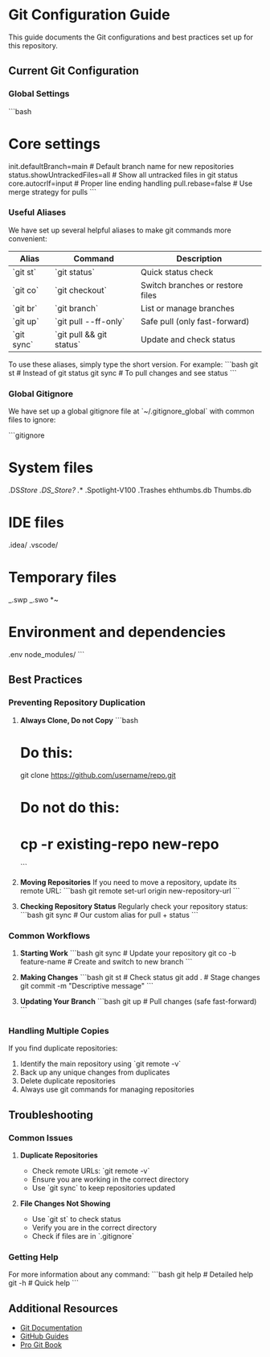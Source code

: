 # Git Configuration Guide

This guide documents the Git configurations and best practices set up for this repository.

## Current Git Configuration

### Global Settings

\`\`\`bash

# Core settings

init.defaultBranch=main # Default branch name for new repositories
status.showUntrackedFiles=all # Show all untracked files in git status
core.autocrlf=input # Proper line ending handling
pull.rebase=false # Use merge strategy for pulls
\`\`\`

### Useful Aliases

We have set up several helpful aliases to make git commands more convenient:

| Alias        | Command                    | Description                      |
| ------------ | -------------------------- | -------------------------------- |
| \`git st\`   | \`git status\`             | Quick status check               |
| \`git co\`   | \`git checkout\`           | Switch branches or restore files |
| \`git br\`   | \`git branch\`             | List or manage branches          |
| \`git up\`   | \`git pull --ff-only\`     | Safe pull (only fast-forward)    |
| \`git sync\` | \`git pull && git status\` | Update and check status          |

To use these aliases, simply type the short version. For example:
\`\`\`bash
git st # Instead of git status
git sync # To pull changes and see status
\`\`\`

### Global Gitignore

We have set up a global gitignore file at \`~/.gitignore_global\` with common files to ignore:

\`\`\`gitignore

# System files

.DS*Store
.DS_Store?
.*\*
.Spotlight-V100
.Trashes
ehthumbs.db
Thumbs.db

# IDE files

.idea/
.vscode/

# Temporary files

_.swp
_.swo
\*~

# Environment and dependencies

.env
node_modules/
\`\`\`

## Best Practices

### Preventing Repository Duplication

1. **Always Clone, Do not Copy**
   \`\`\`bash

   # Do this:

   git clone https://github.com/username/repo.git

   # Do not do this:

   # cp -r existing-repo new-repo

   \`\`\`

2. **Moving Repositories**
   If you need to move a repository, update its remote URL:
   \`\`\`bash
   git remote set-url origin new-repository-url
   \`\`\`

3. **Checking Repository Status**
   Regularly check your repository status:
   \`\`\`bash
   git sync # Our custom alias for pull + status
   \`\`\`

### Common Workflows

1. **Starting Work**
   \`\`\`bash
   git sync # Update your repository
   git co -b feature-name # Create and switch to new branch
   \`\`\`

2. **Making Changes**
   \`\`\`bash
   git st # Check status
   git add . # Stage changes
   git commit -m "Descriptive message"
   \`\`\`

3. **Updating Your Branch**
   \`\`\`bash
   git up # Pull changes (safe fast-forward)
   \`\`\`

### Handling Multiple Copies

If you find duplicate repositories:

1. Identify the main repository using \`git remote -v\`
2. Back up any unique changes from duplicates
3. Delete duplicate repositories
4. Always use git commands for managing repositories

## Troubleshooting

### Common Issues

1. **Duplicate Repositories**
   - Check remote URLs: \`git remote -v\`
   - Ensure you are working in the correct directory
   - Use \`git sync\` to keep repositories updated

2. **File Changes Not Showing**
   - Use \`git st\` to check status
   - Verify you are in the correct directory
   - Check if files are in \`.gitignore\`

### Getting Help

For more information about any command:
\`\`\`bash
git help <command> # Detailed help
git <command> -h # Quick help
\`\`\`

## Additional Resources

- [Git Documentation](https://git-scm.com/doc)
- [GitHub Guides](https://guides.github.com/)
- [Pro Git Book](https://git-scm.com/book/en/v2)
